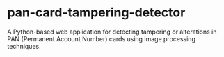# pan-card-tampering-detector
A Python-based web application for detecting tampering or alterations in PAN (Permanent Account Number) cards using image processing techniques.
